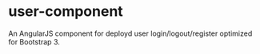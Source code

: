 user-component
=====================

An AngularJS component for deployd user login/logout/register optimized for Bootstrap 3.
